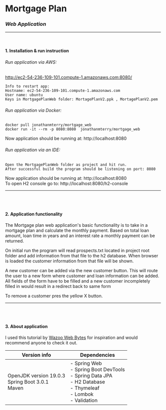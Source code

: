 
# Mortgage Plan

### *Web Application*
***
<br>

#### 1. Installation & run instruction
 
###### *Run application via AWS:*
http://ec2-54-236-109-101.compute-1.amazonaws.com:8080/ 
    
    Info to restart app:
    Hostname: ec2-54-236-109-101.compute-1.amazonaws.com 
    User name: ubuntu 
    Keys in MortgagePlanWeb folder: MortagePlanV2.ppk , MortagePlanV2.pem
###### *Run application via Docker:*
    docker pull jonathanmterry/mortgage_web
    docker run -it --rm -p 8080:8080  jonathanmterry/mortgage_web 

Now application should be running at: http://localhost:8080


###### *Run application via an IDE:*

    Open the MortgagePlanWeb folder as project and hit run.
    After successful build the program should be listening on port: 8080
Now application should be running at: http://localhost:8080 <br>
To open H2 console go to: http://localhost:8080/h2-console

***
<br><br>

#### 2. Application functionality

The Mortgage plan web application's basic functionality is to  take in a mortgage plan and calculate
the monthly payment. Based on total loan amount, loan time in years and an interest rate  a monthly  payment can be returned.

On initial run the program will read prospects.txt located in project root folder and add information from that file to the h2 database.
When browser is loaded the customer information from that file will be shown.   

A new customer can be added via the new customer button. This will route the user to a new form where customer and loan information can 
be added. All fields of the form have to be filled and a new customer incompletely filled in would result in a redirect back to same form 

To remove a customer pres the yellow X button.
***
<br><br>
#### 3. About application
I used this tutorial by [Wazoo Web Bytes](https://www.youtube.com/watch?v=Hvuij8SOW8Q)  for inspiration and would recommend anyone to check it out.

| Version info                                           | Dependencies                                                                                                                     |   
|--------------------------------------------------------|----------------------------------------------------------------------------------------------------------------------------------|
| OpenJDK version 19.0.3<br/>Spring Boot 3.0.1<br/>Maven | - Spring Web<br/> - Spring Boot DevTools<br/> - Spring Data JPA<br/> - H2 Database<br/>- Thymeleaf<br/>- Lombok<br/>- Validation |
